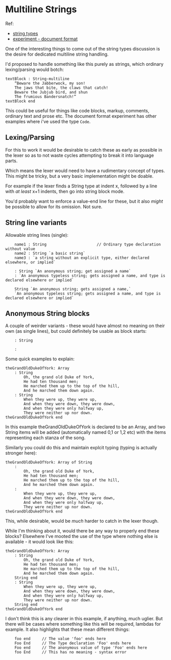Multiline Strings
=================

Ref:
* [string types](./string%20types.md)
* [experiment - document format](../../wiki/silver-data/example/experiment%20-%20document%20format.md)


One of the interesting things to come out of the string types discussion is the desire for dedicated multiline string handling.

I'd proposed to handle something like this purely as strings, which ordinary lexing/parsing would botch:

```
textBlock : String-multiline
	“Beware the Jabberwock, my son!
	The jaws that bite, the claws that catch!
	Beware the Jubjub bird, and shun
	The frumious Bandersnatch!”
textBlock end
```

This could be useful for things like code blocks, markup, comments, ordinary text and prose etc.
The document format experiment has other examples where i've used the type `Code`.


Lexing/Parsing
--------------

For this to work it would be desirable to catch these as early as possible in the lexer so as to not waste cycles attempting to break it into language parts.

Which means the lexer would need to have a rudimentary concept of types.
This might be tricky, but a very basic implementation might be doable.

For example if the lexer finds a String type at indent x, followed by a line with *at least* x+1 indents, then go into string block mode.

You'd probably want to enforce a value-end line for these, but it also *might* be possible to allow for its omission. Not sure.


String line variants
--------------------

Allowable string lines (single):

```
	name1 : String						// Ordinary type declaration without value
	name2 : String `a basic string`
	name3 : `a string without an explicit type, either declared elsewhere, or implied`

	: String `An anonymous string; get assigned a name`
	: `An anonymous typeless string; gets assigned a name, and type is declared elsewhere or implied`

	String `An anonymous string; gets assigned a name,`
	`An anonymous typeless string; gets assigned a name, and type is declared elsewhere or implied`
```


Anonymous String blocks
-----------------------

A couple of weirder variants - these would have almost no meaning on their own (as single lines), but could definitely be usable as block starts:
```
	: String

	:
```

Some quick examples to explain:
```
theGrandOldDukeOfYork: Array
	: String
		Oh, the grand old Duke of York,
		He had ten thousand men;
		He marched them up to the top of the hill,
		And he marched them down again.
	: String
		When they were up, they were up,
		And when they were down, they were down,
		And when they were only halfway up,
		They were neither up nor down.
theGrandOldDukeOfYork end
```

In this example theGrandOldDukeOfYork is declared to be an Array, and two String items will be added (automatically named 0,1 or 1,2 etc) with the items representing each stanza of the song.

Similarly you could do this and maintain explcit typing (typing is actually stronger here):
```
theGrandOldDukeOfYork: Array of String
	:
		Oh, the grand old Duke of York,
		He had ten thousand men;
		He marched them up to the top of the hill,
		And he marched them down again.
	:
		When they were up, they were up,
		And when they were down, they were down,
		And when they were only halfway up,
		They were neither up nor down.
theGrandOldDukeOfYork end
```
This, while desirable, would be *much* harder to catch in the lexer though.

While I'm thinking about it, would there be any way to properly end these blocks? Elsewhere I've mooted the use of the type where nothing else is available - it would look like this:

```
theGrandOldDukeOfYork: Array
	: String
		Oh, the grand old Duke of York,
		He had ten thousand men;
		He marched them up to the top of the hill,
		And he marched them down again.
	String end
	: String
		When they were up, they were up,
		And when they were down, they were down,
		And when they were only halfway up,
		They were neither up nor down.
	String end
theGrandOldDukeOfYork end

```
I don't think this is any clearer in this example, if anything, much uglier.
But there will be cases where something like this will be required, lambdas for example.
It also highlights that these mean different things:
```
	foo end		// The value 'foo' ends here
	Foo End		// The Type declaration 'Foo' ends here
	Foo end		// The anonymous value of type 'Foo' ends here
	foo End		// This has no meaning - syntax error
```





